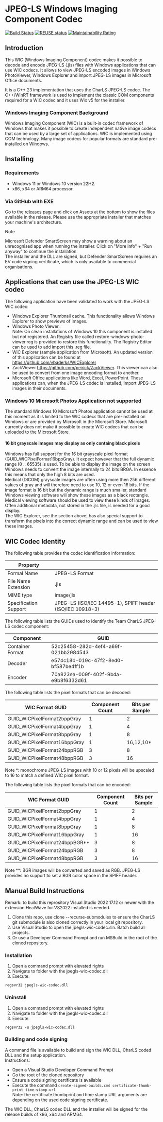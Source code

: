 <!--
  SPDX-FileCopyrightText: © 2019 Team CharLS
  SPDX-License-Identifier: BSD-3-Clause
-->

# JPEG-LS Windows Imaging Component Codec

[![Build Status](https://dev.azure.com/team-charls/jpegls-wic-codec/_apis/build/status/team-charls.jpegls-wic-codec?branchName=main)](https://dev.azure.com/team-charls/jpegls-wic-codec/_build/latest?definitionId=1&branchName=main)
[![REUSE status](https://api.reuse.software/badge/github.com/team-charls/jpegls-wic-codec)](https://api.reuse.software/info/github.com/team-charls/jpegls-wic-codec)
[![Maintainability Rating](https://sonarcloud.io/api/project_badges/measure?project=team-charls_jpegls-wic-codec&metric=sqale_rating)](https://sonarcloud.io/summary/overall?id=team-charls_jpegls-wic-codec)

## Introduction

This WIC (Windows Imaging Component) codec makes it possible to decode and encode JPEG-LS (.jls) files with Windows applications that can use WIC codecs. It allows to view JPEG-LS encoded images in Windows PhotoViewer, Windows Explorer and import JPEG-LS images in Microsoft Office documents.

It is a C++ 23 implementation that uses the CharLS JPEG-LS codec.
The C++/WinRT framework is used to implement the classic COM components required for a WIC codec and it uses Wix v5 for the installer.

### Windows Imaging Component Background

Windows Imaging Component (WIC) is a built-in codec framework of Windows that makes it possible to create independent native image codecs that can be used by a large set of applications. WIC is implemented using COM technology. Many image codecs for popular formats are standard pre-installed on Windows.

## Installing

### Requirements

- Windows 11 or Windows 10 version 22H2.
- x86, x64 or ARM64 processor.

### Via GitHub with EXE

Go to the [releases](https://github.com/team-charls/jpegls-wic-codec/releases) page and click on
Assets at the bottom to show the files available in the release.
Please use the appropriate installer that matches your machine's architecture.

> [!NOTE]
> Microsoft Defender SmartScreen may show a warning about an unrecognised app when running the installer. Click on "More Info" + "Run anyway" to continue the installation.  
The installer and the DLL are signed, but Defender SmartScreen requires an EV code signing certificate, which is only available to commercial organisations.

## Applications that can use the JPEG-LS WIC codec

The following application have been validated to work with the JPEG-LS WIC codec:

- Windows Explorer Thumbnail cache. This functionality allows Windows Explorer to show previews of images.
- Windows Photo Viewer.  
 Note: On clean installations of Windows 10 this component is installed but not registered. An Registry file called restore-windows-photo-viewer.reg is provided to restore this functionality. The Registry Editor can be used to add import this .reg file.
- WIC Explorer (sample application from Microsoft). An updated version of this application can be found at <https://github.com/vbaderks/WICExplorer>
- ZackViewer <https://github.com/peirick/ZackViewer>. This viewer can also be used to convert from one image encoding format to another.
- Microsoft Office applications like Word, Excel, PowerPoint. These applications can, when the JPEG-LS codec is installed, import JPEG-LS images in their documents.

### Windows 10 Microsoft Photos Application not supported

The standard Windows 10 Microsoft Photos application cannot be used at this moment as it is limited to the WIC codecs that are pre-installed on Windows or are provided by Microsoft in the Microsoft Store.
Microsoft currently does not make it possible to create WIC codecs that can be uploaded to the Microsoft Store.

#### 16 bit grayscale images may display as only containg black pixels

Windows has full support for the 16 bit grayscale pixel format (GUID_WICPixelFormat16bppGray).
It expect however that the full dynamic range (0 .. 65535) is used. To be able to display the image
on the screen Windows needs to convert the image internally to 24 bits BRGA. In essence this means
that only the high 8 bits are used.  
Medical (DICOM) grayscale images are often using more then 256 different values of gray and will therefore
need to use 10, 12 or even 16 bits. If the image format is 16 bit but the dynamic range is much smaller, standard
Windows viewing software will show these images as a black rectangle.  
Medical viewing software should be used to view these kinds of images. Often additional metadata, not stored in the .jls file,
is needed for a good display.  
The WIC Explorer, see the section above, has also special support to transform the pixels into the correct dynamic range and can be used to view these images.

## WIC Codec Identity

The following table provides the codec identification information:

| Property              |                                                           |
|-----------------------|-----------------------------------------------------------|
| Formal Name           | JPEG-LS Format                                            |
| File Name Extension   | .jls                                                      |
| MIME type             | image/jls                                                 |
| Specification Support | JPEG-LS (ISO/IEC 14495-1), SPIFF header (ISO/IEC 10918-3) |

The following table lists the GUIDs used to identify the Team CharLS JPEG-LS codec component:

| Component        | GUID                                 |
|------------------|--------------------------------------|
| Container Format | 52c25458-282d-4ef4-a69f-021bb2984543 |
| Decoder          | e57dc18b-019c-47f2-8ed0-bf587be4ff1b |
| Encoder          | 70a823ea-009f-402f-9bda-e9b8f6332d61 |

The following table lists the pixel formats that can be decoded:

| WIC Format GUID              | Component Count | Bits per Sample |
|------------------------------|-----------------|-----------------|
| GUID_WICPixelFormat2bppGray  | 1               | 2               |
| GUID_WICPixelFormat4bppGray  | 1               | 4               |
| GUID_WICPixelFormat8bppGray  | 1               | 8               |
| GUID_WICPixelFormat16bppGray | 1               | 16,12,10*       |
| GUID_WICPixelFormat24bppRGB  | 3               | 8               |
| GUID_WICPixelFormat48bppRGB  | 3               | 16              |

Note \*: monochrome JPEG-LS images with 10 or 12 pixels will be upscaled to 16 to match a defined WIC pixel format.

The following table lists the pixel formats that can be encoded:

| WIC Format GUID                 | Component Count | Bits per Sample |
|---------------------------------|-----------------|-----------------|
| GUID_WICPixelFormat2bppGray     | 1               | 2               |
| GUID_WICPixelFormat4bppGray     | 1               | 4               |
| GUID_WICPixelFormat8bppGray     | 1               | 8               |
| GUID_WICPixelFormat16bppGray    | 1               | 16              |
| GUID_WICPixelFormat24bppBGR\*\* | 3               | 8               |
| GUID_WICPixelFormat24bppRGB     | 3               | 8               |
| GUID_WICPixelFormat48bppRGB     | 3               | 16              |

Note \*\*: BGR images will be converted and saved as RGB. JPEG-LS provides no support to set a BGR color space in the SPIFF header.

## Manual Build Instructions

Remark: to build this reprository Visual Studio 2022 17.12 or newer with the extension HeatWave for VS2022 installed is needed.

1. Clone this repo, use clone --recurse-submodules to ensure the CharLS git submodule is also cloned correctly in your local git repository.
2. Use Visual Studio to open the jpegls-wic-codec.sln. Batch build all projects.
3. Or use a Developer Command Prompt and run MSBuild in the root of the cloned repository.

### Installation

1. Open a command prompt with elevated rights
2. Navigate to folder with the jpegls-wic-codec.dll
3. Execute:

```shell
regsvr32 jpegls-wic-codec.dll
```

### Uninstall

1. Open a command prompt with elevated rights
2. Navigate to folder with the jpegls-wic-codec.dll
3. Execute:

```shell
regsvr32 -u jpegls-wic-codec.dll
```

### Building and code signing

A command file is available to build and sign the WIC DLL, CharLS coded DLL and the setup application.  
Instructions:

- Open a Visual Studio Developer Command Prompt
- Go the root of the cloned repository
- Ensure a code signing certificate is available
- Execute the command `create-signed-builds.cmd certificate-thumb-print time-stamp-url`  
 Note: the certificate thumbprint and time stamp URL arguments are depending on the used code signing certificate.

 The WIC DLL, CharLS codec DLL and the installer will be signed for the release builds of x86, x64 and ARM64.
